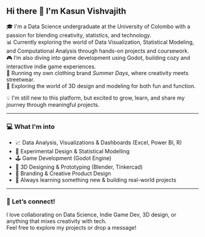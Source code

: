 ## Hi there 👋 I'm Kasun Vishvajith

🎓 I'm a Data Science undergraduate at the University of Colombo with a passion for blending creativity, statistics, and technology.  
📊 Currently exploring the world of Data Visualization, Statistical Modeling, and Computational Analysis through hands-on projects and coursework.  
🎮 I’m also diving into game development using Godot, building cozy and interactive indie game experiences.  
🧢 Running my own clothing brand *Summer Days*, where creativity meets streetwear.  
🧱 Exploring the world of 3D design and modeling for both fun and function.

💡 I'm still new to this platform, but excited to grow, learn, and share my journey through meaningful projects.

---

### 💻 What I'm into
- 📈 Data Analysis, Visualizations & Dashboards (Excel, Power BI, R)
- 🧪 Experimental Design & Statistical Modelling
- 🕹️ Game Development (Godot Engine)
- 🧱 3D Designing & Prototyping (Blender, Tinkercad)
- 👕 Branding & Creative Product Design
- 🧠 Always learning something new & building real-world projects

---

### 🤝 Let’s connect!
I love collaborating on Data Science, Indie Game Dev, 3D design, or anything that mixes creativity with tech.  
Feel free to explore my projects or drop a message!
